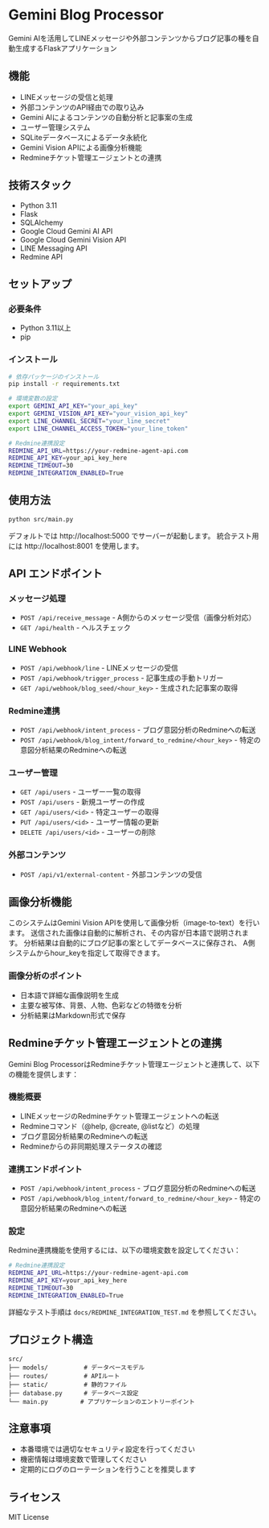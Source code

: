 # Gemini Blog Processor

Gemini AIを活用してLINEメッセージや外部コンテンツからブログ記事の種を自動生成するFlaskアプリケーション

## 機能

- LINEメッセージの受信と処理
- 外部コンテンツのAPI経由での取り込み
- Gemini AIによるコンテンツの自動分析と記事案の生成
- ユーザー管理システム
- SQLiteデータベースによるデータ永続化
- Gemini Vision APIによる画像分析機能
- Redmineチケット管理エージェントとの連携

## 技術スタック

- Python 3.11
- Flask
- SQLAlchemy
- Google Cloud Gemini AI API
- Google Cloud Gemini Vision API
- LINE Messaging API
- Redmine API

## セットアップ

### 必要条件

- Python 3.11以上
- pip

### インストール

```bash
# 依存パッケージのインストール
pip install -r requirements.txt

# 環境変数の設定
export GEMINI_API_KEY="your_api_key"
export GEMINI_VISION_API_KEY="your_vision_api_key"
export LINE_CHANNEL_SECRET="your_line_secret"
export LINE_CHANNEL_ACCESS_TOKEN="your_line_token"

# Redmine連携設定
REDMINE_API_URL=https://your-redmine-agent-api.com
REDMINE_API_KEY=your_api_key_here
REDMINE_TIMEOUT=30
REDMINE_INTEGRATION_ENABLED=True
```

## 使用方法

```bash
python src/main.py
```

デフォルトでは http://localhost:5000 でサーバーが起動します。
統合テスト用には http://localhost:8001 を使用します。

## API エンドポイント

### メッセージ処理
- `POST /api/receive_message` - A側からのメッセージ受信（画像分析対応）
- `GET /api/health` - ヘルスチェック

### LINE Webhook
- `POST /api/webhook/line` - LINEメッセージの受信
- `POST /api/webhook/trigger_process` - 記事生成の手動トリガー
- `GET /api/webhook/blog_seed/<hour_key>` - 生成された記事案の取得

### Redmine連携
- `POST /api/webhook/intent_process` - ブログ意図分析のRedmineへの転送
- `POST /api/webhook/blog_intent/forward_to_redmine/<hour_key>` - 特定の意図分析結果のRedmineへの転送

### ユーザー管理
- `GET /api/users` - ユーザー一覧の取得
- `POST /api/users` - 新規ユーザーの作成
- `GET /api/users/<id>` - 特定ユーザーの取得
- `PUT /api/users/<id>` - ユーザー情報の更新
- `DELETE /api/users/<id>` - ユーザーの削除

### 外部コンテンツ
- `POST /api/v1/external-content` - 外部コンテンツの受信

## 画像分析機能

このシステムはGemini Vision APIを使用して画像分析（image-to-text）を行います。
送信された画像は自動的に解析され、その内容が日本語で説明されます。
分析結果は自動的にブログ記事の案としてデータベースに保存され、
A側システムからhour_keyを指定して取得できます。

### 画像分析のポイント
- 日本語で詳細な画像説明を生成
- 主要な被写体、背景、人物、色彩などの特徴を分析
- 分析結果はMarkdown形式で保存

## Redmineチケット管理エージェントとの連携

Gemini Blog ProcessorはRedmineチケット管理エージェントと連携して、以下の機能を提供します：

### 機能概要
- LINEメッセージのRedmineチケット管理エージェントへの転送
- Redmineコマンド（@help, @create, @listなど）の処理
- ブログ意図分析結果のRedmineへの転送
- Redmineからの非同期処理ステータスの確認

### 連携エンドポイント
- `POST /api/webhook/intent_process` - ブログ意図分析のRedmineへの転送
- `POST /api/webhook/blog_intent/forward_to_redmine/<hour_key>` - 特定の意図分析結果のRedmineへの転送

### 設定
Redmine連携機能を使用するには、以下の環境変数を設定してください：

```bash
# Redmine連携設定
REDMINE_API_URL=https://your-redmine-agent-api.com
REDMINE_API_KEY=your_api_key_here
REDMINE_TIMEOUT=30
REDMINE_INTEGRATION_ENABLED=True
```

詳細なテスト手順は `docs/REDMINE_INTEGRATION_TEST.md` を参照してください。

## プロジェクト構造

```
src/
├── models/          # データベースモデル
├── routes/          # APIルート
├── static/          # 静的ファイル
├── database.py      # データベース設定
└── main.py         # アプリケーションのエントリーポイント
```

## 注意事項

- 本番環境では適切なセキュリティ設定を行ってください
- 機密情報は環境変数で管理してください
- 定期的にログのローテーションを行うことを推奨します

## ライセンス

MIT License